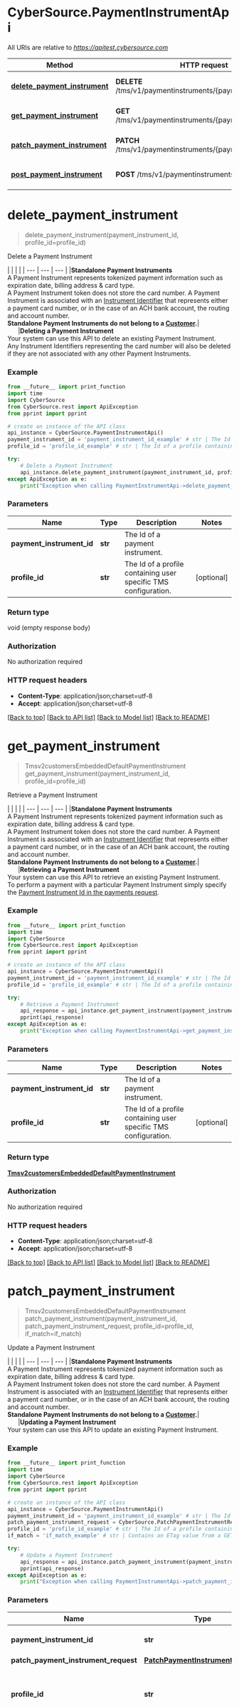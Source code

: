 # CyberSource.PaymentInstrumentApi

All URIs are relative to *https://apitest.cybersource.com*

Method | HTTP request | Description
------------- | ------------- | -------------
[**delete_payment_instrument**](PaymentInstrumentApi.md#delete_payment_instrument) | **DELETE** /tms/v1/paymentinstruments/{paymentInstrumentId} | Delete a Payment Instrument
[**get_payment_instrument**](PaymentInstrumentApi.md#get_payment_instrument) | **GET** /tms/v1/paymentinstruments/{paymentInstrumentId} | Retrieve a Payment Instrument
[**patch_payment_instrument**](PaymentInstrumentApi.md#patch_payment_instrument) | **PATCH** /tms/v1/paymentinstruments/{paymentInstrumentId} | Update a Payment Instrument
[**post_payment_instrument**](PaymentInstrumentApi.md#post_payment_instrument) | **POST** /tms/v1/paymentinstruments | Create a Payment Instrument


# **delete_payment_instrument**
> delete_payment_instrument(payment_instrument_id, profile_id=profile_id)

Delete a Payment Instrument

|  |  |  | | --- | --- | --- | |**Standalone Payment Instruments**<br>A Payment Instrument represents tokenized payment information such as expiration date, billing address & card type.<br>A Payment Instrument token does not store the card number. A Payment Instrument is associated with an [Instrument Identifier](#token-management_instrument-identifier_create-an-instrument-identifier) that represents either a payment card number, or in the case of an ACH bank account, the routing and account number.<br>**Standalone Payment Instruments do not belong to a [Customer](#token-management_customer_create-a-customer).**|&nbsp;&nbsp;&nbsp;&nbsp;&nbsp;&nbsp;|**Deleting a Payment Instrument**<br>Your system can use this API to delete an existing Payment Instrument.<br>Any Instrument Identifiers representing the card number will also be deleted if they are not associated with any other Payment Instruments. 

### Example 
```python
from __future__ import print_function
import time
import CyberSource
from CyberSource.rest import ApiException
from pprint import pprint

# create an instance of the API class
api_instance = CyberSource.PaymentInstrumentApi()
payment_instrument_id = 'payment_instrument_id_example' # str | The Id of a payment instrument.
profile_id = 'profile_id_example' # str | The Id of a profile containing user specific TMS configuration. (optional)

try: 
    # Delete a Payment Instrument
    api_instance.delete_payment_instrument(payment_instrument_id, profile_id=profile_id)
except ApiException as e:
    print("Exception when calling PaymentInstrumentApi->delete_payment_instrument: %s\n" % e)
```

### Parameters

Name | Type | Description  | Notes
------------- | ------------- | ------------- | -------------
 **payment_instrument_id** | **str**| The Id of a payment instrument. | 
 **profile_id** | **str**| The Id of a profile containing user specific TMS configuration. | [optional] 

### Return type

void (empty response body)

### Authorization

No authorization required

### HTTP request headers

 - **Content-Type**: application/json;charset=utf-8
 - **Accept**: application/json;charset=utf-8

[[Back to top]](#) [[Back to API list]](../README.md#documentation-for-api-endpoints) [[Back to Model list]](../README.md#documentation-for-models) [[Back to README]](../README.md)

# **get_payment_instrument**
> Tmsv2customersEmbeddedDefaultPaymentInstrument get_payment_instrument(payment_instrument_id, profile_id=profile_id)

Retrieve a Payment Instrument

|  |  |  | | --- | --- | --- | |**Standalone Payment Instruments**<br>A Payment Instrument represents tokenized payment information such as expiration date, billing address & card type.<br>A Payment Instrument token does not store the card number. A Payment Instrument is associated with an [Instrument Identifier](#token-management_instrument-identifier_create-an-instrument-identifier) that represents either a payment card number, or in the case of an ACH bank account, the routing and account number.<br>**Standalone Payment Instruments do not belong to a [Customer](#token-management_customer_create-a-customer).**|&nbsp;&nbsp;&nbsp;&nbsp;&nbsp;&nbsp;|**Retrieving a Payment Instrument**<br>Your system can use this API to retrieve an existing Payment Instrument.<br>To perform a payment with a particular Payment Instrument simply specify the [Payment Instrument Id in the payments request](#payments_payments_process-a-payment_samplerequests-dropdown_authorization-using-tokens_authorization-with-customer-payment-instrument-and-shipping-address-token-id_liveconsole-tab-request-body). 

### Example 
```python
from __future__ import print_function
import time
import CyberSource
from CyberSource.rest import ApiException
from pprint import pprint

# create an instance of the API class
api_instance = CyberSource.PaymentInstrumentApi()
payment_instrument_id = 'payment_instrument_id_example' # str | The Id of a payment instrument.
profile_id = 'profile_id_example' # str | The Id of a profile containing user specific TMS configuration. (optional)

try: 
    # Retrieve a Payment Instrument
    api_response = api_instance.get_payment_instrument(payment_instrument_id, profile_id=profile_id)
    pprint(api_response)
except ApiException as e:
    print("Exception when calling PaymentInstrumentApi->get_payment_instrument: %s\n" % e)
```

### Parameters

Name | Type | Description  | Notes
------------- | ------------- | ------------- | -------------
 **payment_instrument_id** | **str**| The Id of a payment instrument. | 
 **profile_id** | **str**| The Id of a profile containing user specific TMS configuration. | [optional] 

### Return type

[**Tmsv2customersEmbeddedDefaultPaymentInstrument**](Tmsv2customersEmbeddedDefaultPaymentInstrument.md)

### Authorization

No authorization required

### HTTP request headers

 - **Content-Type**: application/json;charset=utf-8
 - **Accept**: application/json;charset=utf-8

[[Back to top]](#) [[Back to API list]](../README.md#documentation-for-api-endpoints) [[Back to Model list]](../README.md#documentation-for-models) [[Back to README]](../README.md)

# **patch_payment_instrument**
> Tmsv2customersEmbeddedDefaultPaymentInstrument patch_payment_instrument(payment_instrument_id, patch_payment_instrument_request, profile_id=profile_id, if_match=if_match)

Update a Payment Instrument

|  |  |  | | --- | --- | --- | |**Standalone Payment Instruments**<br>A Payment Instrument represents tokenized payment information such as expiration date, billing address & card type.<br>A Payment Instrument token does not store the card number. A Payment Instrument is associated with an [Instrument Identifier](#token-management_instrument-identifier_create-an-instrument-identifier) that represents either a payment card number, or in the case of an ACH bank account, the routing and account number.<br>**Standalone Payment Instruments do not belong to a [Customer](#token-management_customer_create-a-customer).**|&nbsp;&nbsp;&nbsp;&nbsp;&nbsp;&nbsp;|**Updating a Payment Instrument**<br>Your system can use this API to update an existing Payment Instrument. 

### Example 
```python
from __future__ import print_function
import time
import CyberSource
from CyberSource.rest import ApiException
from pprint import pprint

# create an instance of the API class
api_instance = CyberSource.PaymentInstrumentApi()
payment_instrument_id = 'payment_instrument_id_example' # str | The Id of a payment instrument.
patch_payment_instrument_request = CyberSource.PatchPaymentInstrumentRequest() # PatchPaymentInstrumentRequest | 
profile_id = 'profile_id_example' # str | The Id of a profile containing user specific TMS configuration. (optional)
if_match = 'if_match_example' # str | Contains an ETag value from a GET request to make the request conditional. (optional)

try: 
    # Update a Payment Instrument
    api_response = api_instance.patch_payment_instrument(payment_instrument_id, patch_payment_instrument_request, profile_id=profile_id, if_match=if_match)
    pprint(api_response)
except ApiException as e:
    print("Exception when calling PaymentInstrumentApi->patch_payment_instrument: %s\n" % e)
```

### Parameters

Name | Type | Description  | Notes
------------- | ------------- | ------------- | -------------
 **payment_instrument_id** | **str**| The Id of a payment instrument. | 
 **patch_payment_instrument_request** | [**PatchPaymentInstrumentRequest**](PatchPaymentInstrumentRequest.md)|  | 
 **profile_id** | **str**| The Id of a profile containing user specific TMS configuration. | [optional] 
 **if_match** | **str**| Contains an ETag value from a GET request to make the request conditional. | [optional] 

### Return type

[**Tmsv2customersEmbeddedDefaultPaymentInstrument**](Tmsv2customersEmbeddedDefaultPaymentInstrument.md)

### Authorization

No authorization required

### HTTP request headers

 - **Content-Type**: application/json;charset=utf-8
 - **Accept**: application/json;charset=utf-8

[[Back to top]](#) [[Back to API list]](../README.md#documentation-for-api-endpoints) [[Back to Model list]](../README.md#documentation-for-models) [[Back to README]](../README.md)

# **post_payment_instrument**
> Tmsv2customersEmbeddedDefaultPaymentInstrument post_payment_instrument(post_payment_instrument_request, profile_id=profile_id)

Create a Payment Instrument

|  |  |  | | --- | --- | --- | |**Standalone Payment Instruments**<br>A Payment Instrument represents tokenized payment information such as expiration date, billing address & card type.<br>A Payment Instrument token does not store the card number. A Payment Instrument is associated with an [Instrument Identifier](#token-management_instrument-identifier_create-an-instrument-identifier) that represents either a payment card number, or in the case of an ACH bank account, the routing and account number.<br>**Standalone Payment Instruments do not belong to a [Customer](#token-management_customer_create-a-customer).**<br><br>**Creating a Payment Instrument**<br>It is recommended you [create a Payment Instrument via a Payment Authorization](#payments_payments_process-a-payment_samplerequests-dropdown_authorization-with-token-create_authorization-with-customer-token-creation_liveconsole-tab-request-body), this can be for a zero amount.<br>In Europe: You should perform Payer Authentication alongside the Authorization.|&nbsp;&nbsp;&nbsp;&nbsp;&nbsp;&nbsp;|**Payment Network Tokens**<br>Network tokens perform better than regular card numbers and they are not necessarily invalidated when a cardholder loses their card, or it expires.<br>A Payment Network Token will be automatically created and used in future payments if you are enabled for the service.<br>A Payment Network Token can also be [provisioned for an existing Instrument Identifier](#token-management_instrument-identifier_enroll-an-instrument-identifier-for-payment-network-token).<br>For more information about Payment Network Tokens see the Developer Guide.<br><br>**Payments with Payment Instruments**<br>To perform a payment with a particular Payment Instrument specify the [Payment Instrument in the payment request](#payments_payments_process-a-payment_samplerequests-dropdown_authorization-using-tokens_authorization-with-customer-payment-instrument-and-shipping-address-token-id_liveconsole-tab-request-body). 

### Example 
```python
from __future__ import print_function
import time
import CyberSource
from CyberSource.rest import ApiException
from pprint import pprint

# create an instance of the API class
api_instance = CyberSource.PaymentInstrumentApi()
post_payment_instrument_request = CyberSource.PostPaymentInstrumentRequest() # PostPaymentInstrumentRequest | 
profile_id = 'profile_id_example' # str | The Id of a profile containing user specific TMS configuration. (optional)

try: 
    # Create a Payment Instrument
    api_response = api_instance.post_payment_instrument(post_payment_instrument_request, profile_id=profile_id)
    pprint(api_response)
except ApiException as e:
    print("Exception when calling PaymentInstrumentApi->post_payment_instrument: %s\n" % e)
```

### Parameters

Name | Type | Description  | Notes
------------- | ------------- | ------------- | -------------
 **post_payment_instrument_request** | [**PostPaymentInstrumentRequest**](PostPaymentInstrumentRequest.md)|  | 
 **profile_id** | **str**| The Id of a profile containing user specific TMS configuration. | [optional] 

### Return type

[**Tmsv2customersEmbeddedDefaultPaymentInstrument**](Tmsv2customersEmbeddedDefaultPaymentInstrument.md)

### Authorization

No authorization required

### HTTP request headers

 - **Content-Type**: application/json;charset=utf-8
 - **Accept**: application/json;charset=utf-8

[[Back to top]](#) [[Back to API list]](../README.md#documentation-for-api-endpoints) [[Back to Model list]](../README.md#documentation-for-models) [[Back to README]](../README.md)

